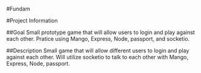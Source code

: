 #Fundam

#Project Information 

##Goal
Small prototype game that will allow users to login and play against each other.
Pratice using Mango, Express, Node, passport, and socketio.


##Description
Small game that will allow different users to login and play against each other.
Will utilize socketio to talk to each other with  Mango, Express, Node, passport.

